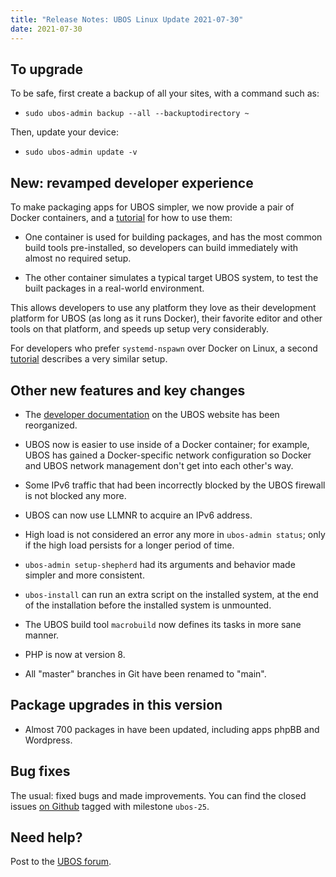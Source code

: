 ```yaml
---
title: "Release Notes: UBOS Linux Update 2021-07-30"
date: 2021-07-30
---
```


## To upgrade

To be safe, first create a backup of all your sites, with a command such as:

* ``sudo ubos-admin backup --all --backuptodirectory ~``

Then, update your device:

* ``sudo ubos-admin update -v``

## New: revamped developer experience

To make packaging apps for UBOS simpler, we now provide a pair of Docker
containers, and a [tutorial](/docs/developers/tutorials/) for how to use them:

* One container is used for building packages, and has the most common
  build tools pre-installed, so developers can build immediately with almost
  no required setup.

* The other container simulates a typical target UBOS system, to test
  the built packages in a real-world environment.

This allows developers to use any platform they love as their development
platform for UBOS (as long as it runs Docker), their favorite editor and
other tools on that platform, and speeds up setup very considerably.

For developers who prefer `systemd-nspawn` over Docker on Linux, a second
[tutorial](/docs/developers/tutorials/) describes a very similar setup.

## Other new features and key changes

* The [developer documentation](/docs/developers/) on the UBOS website has been reorganized.

* UBOS now is easier to use inside of a Docker container; for example,
  UBOS has gained a Docker-specific network configuration so Docker and
  UBOS network management don't get into each other's way.

* Some IPv6 traffic that had been incorrectly blocked by the UBOS firewall
  is not blocked any more.

* UBOS can now use LLMNR to acquire an IPv6 address.

* High load is not considered an error any more in `ubos-admin status`; only
  if the high load persists for a longer period of time.

* `ubos-admin setup-shepherd` had its arguments and behavior made simpler
  and more consistent.

* `ubos-install` can run an extra script on the installed system, at the end of
  the installation before the installed system is unmounted.

* The UBOS build tool `macrobuild` now defines its tasks in more sane manner.

* PHP is now at version 8.

* All "master" branches in Git have been renamed to "main".

## Package upgrades in this version

* Almost 700 packages in have been updated, including apps phpBB and Wordpress.

## Bug fixes

The usual: fixed bugs and made improvements. You can find the closed issues
[on Github](https://github.com/uboslinux/) tagged with milestone ``ubos-25``.

## Need help?

Post to the [UBOS forum](https://forum.ubos.net/).

